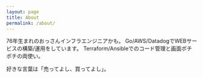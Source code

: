 ```yaml
---
layout: page
title: About
permalink: /about/
---
```


76年生まれのおっさんインフラエンジニアかも。
Go/AWS/DatadogでWEBサービスの構築/運用をしています。
Terraform/Ansibleでのコード管理と画面ポチポチの両使い。

好きな言葉は「売ってよし、買ってよし」。